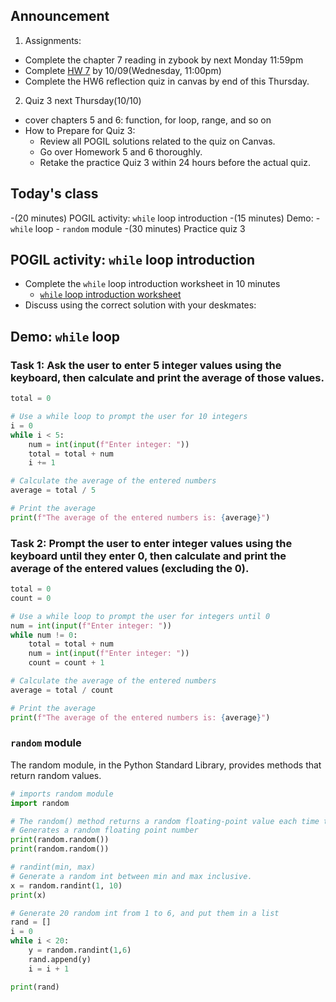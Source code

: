 ## Announcement
1. Assignments:
- Complete the chapter 7 reading in zybook by next Monday 11:59pm
- Complete [HW 7](https://w3.cs.jmu.edu/cs149/f24/hw/hw7/) by 10/09(Wednesday, 11:00pm)
- Complete the HW6 reflection quiz in canvas by end of this Thursday. 

2. Quiz 3 next Thursday(10/10)
- cover chapters 5 and 6: function, for loop, range, and so on
- How to Prepare for Quiz 3:
    - Review all POGIL solutions related to the quiz on Canvas.
    - Go over Homework 5 and 6 thoroughly.
    - Retake the practice Quiz 3 within 24 hours before the actual quiz.

## Today's class
-(20 minutes) POGIL activity: `while` loop introduction
-(15 minutes) Demo: 
    - `while` loop
    - `random` module
-(30 minutes) Practice quiz 3

## POGIL activity: `while` loop introduction
- Complete the `while` loop introduction worksheet in 10 minutes
    - [`while` loop introduction worksheet](pogil_sheet\While_Loops_part1.pdf)
- Discuss using the correct solution with your deskmates:

## Demo: `while` loop

### Task 1: Ask the user to enter 5 integer values using the keyboard, then calculate and print the average of those values.

```python
total = 0

# Use a while loop to prompt the user for 10 integers
i = 0
while i < 5:
    num = int(input(f"Enter integer: "))
    total = total + num
    i += 1

# Calculate the average of the entered numbers
average = total / 5

# Print the average
print(f"The average of the entered numbers is: {average}")
```

### Task 2: Prompt the user to enter integer values using the keyboard until they enter 0, then calculate and print the average of the entered values (excluding the 0).

```python
total = 0
count = 0

# Use a while loop to prompt the user for integers until 0
num = int(input(f"Enter integer: "))
while num != 0:
    total = total + num
    num = int(input(f"Enter integer: "))
    count = count + 1

# Calculate the average of the entered numbers
average = total / count

# Print the average
print(f"The average of the entered numbers is: {average}")
```

### `random` module
The random module, in the Python Standard Library, provides methods that return random values. 

```python
# imports random module
import random

# The random() method returns a random floating-point value each time the function is called, in the range 0 (inclusive) to 1 (exclusive).
# Generates a random floating point number 
print(random.random())
print(random.random())

# randint(min, max)
# Generate a random int between min and max inclusive.
x = random.randint(1, 10)
print(x)

# Generate 20 random int from 1 to 6, and put them in a list
rand = []
i = 0
while i < 20:
    y = random.randint(1,6)
    rand.append(y)
    i = i + 1

print(rand)
```



